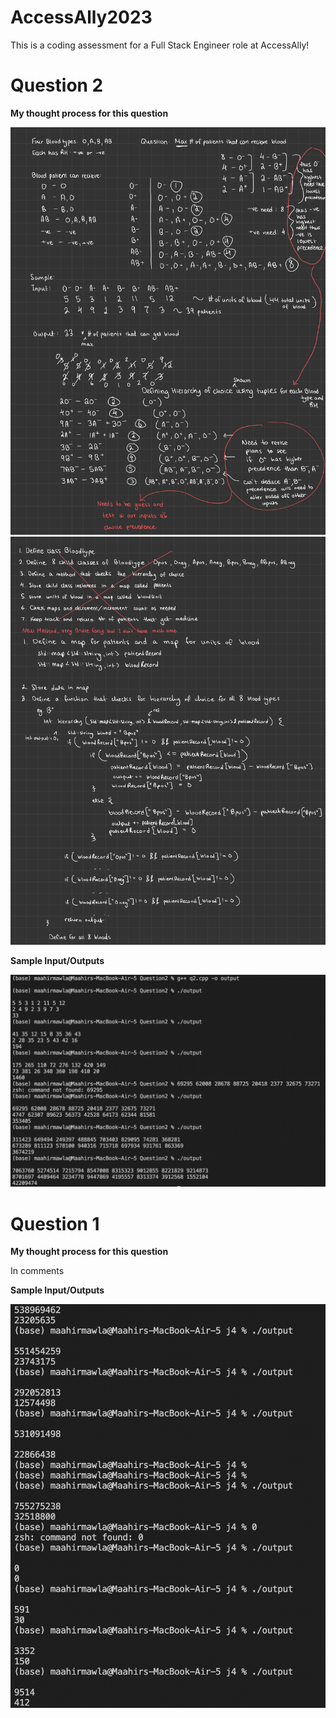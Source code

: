 # AccessAlly2023
This is a coding assessment for a Full Stack Engineer role at AccessAlly!


# Question 2
**My thought process for this question**


![My Image](IMG_0917.jpg)
![My Image](IMG_0918.jpg)

**Sample Input/Outputs**

![My Image](q2Output.jpg)

# Question 1
**My thought process for this question**

In comments

**Sample Input/Outputs**

![My Image](q1Output.jpg)

